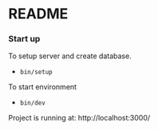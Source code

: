 # README

### Start up
To setup server and create database.
- `bin/setup`

To start environment
- `bin/dev`

Project is running at: http://localhost:3000/
